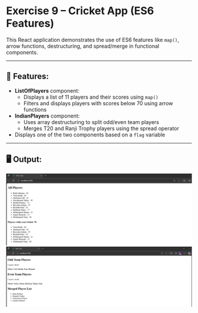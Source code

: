 # Exercise 9 – Cricket App (ES6 Features)

This React application demonstrates the use of ES6 features like `map()`, arrow functions, destructuring, and spread/merge in functional components.

---

## 🔹 Features:
- **ListOfPlayers** component:
  - Displays a list of 11 players and their scores using `map()`
  - Filters and displays players with scores below 70 using arrow functions
- **IndianPlayers** component:
  - Uses array destructuring to split odd/even team players
  - Merges T20 and Ranji Trophy players using the spread operator
- Displays one of the two components based on a `flag` variable

---

## 🖥️ Output:
![output](Output/output1.png)
![output](Output/output2.png)
